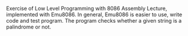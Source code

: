 Exercise of Low Level Programming with 8086 Assembly Lecture, implemented with Emu8086. In general, Emu8086 is easier to use, write code and test program. The program checks whether a given string is a palindrome or not.
